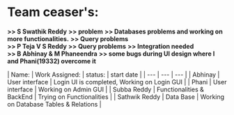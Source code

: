 # Team ceaser's:
**>> S Swathik Reddy**
**>> problem**
**>> Databases problems and working on more functionalities.** 
**>> Query problems** <br>
**>> P Teja V S Reddy**
**>> Query problems**
**>> Integration needed**<br>
**>> B Abhinay & M Phaneendra**
**>> some bugs during UI design where I and Phani(19332) overcome it**<br>

| Name: | Work Assigned: | status: | start date |
| --- | --- | --- |
| Abhinay | User interface | Login UI is completed, Working on Login GUI |
| Phani | User interface | Working on Admin GUI |
| Subba Reddy | Functionalities & BackEnd | Trying on Functionalities |
| Sathwik Reddy | Data Base | Working on Database Tables & Relations |

